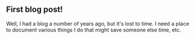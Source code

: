 ## First blog post!

Well, I had a blog a number of years ago, but it's lost to time. I need a place to document various things I do that might save someone else time, etc.
